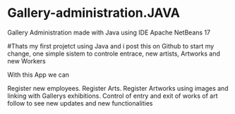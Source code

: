 # Gallery-administration.JAVA
Gallery Administration made with Java using IDE Apache NetBeans 17

#Thats my first projetct using Java and i post this on Github to start my change, one simple sistem to controle entrace, new artists, Artworks and new Workers

With this App we can

Register new employees.
Register Arts.
Register Artworks using images and linking with Gallerys exhibitions.
Control of entry and exit of works of art
follow to see new updates and new functionalities

